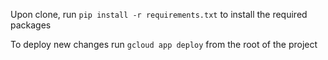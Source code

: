 Upon clone, run `pip install -r requirements.txt` to install the required packages

To deploy new changes run `gcloud app deploy` from the root of the project